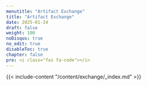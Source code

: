 ```yaml
---
menutitle: "Artifact Exchange"
title: "Artifact Exchange"
date: 2025-01-24
draft: false
weight: 100
noDisqus: true
no_edit: true
disableToc: true
chapter: false
pre: <i class="fas fa-code"></i>
---
```


{{< include-content "/content/exchange/_index.md" >}}